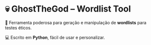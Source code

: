# 💀 GhostTheGod – Wordlist Tool
🚀 Ferramenta poderosa para geração e manipulação de **wordlists** para testes éticos.  

💻 Escrito em **Python**, fácil de usar e personalizar.  
